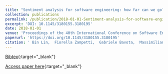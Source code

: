 ```yaml
---
title: "Sentiment analysis for software engineering: how far can we go?"
collection: publications
permalink: /publication/2018-01-01-Sentiment-analysis-for-software-engineering-how-far-can-we-go
excerpt: 'DOI: 10.1145/3180155.3180195'
date: 2018-01-01
venue: 'Proceedings of the 40th International Conference on Software Engineering, ICSE 2018, Gothenburg, Sweden, May 27 - June 03, 2018'
paperurl: 'https://doi.org/10.1145/3180155.3180195'
citation: ' Bin Lin,  Fiorella Zampetti,  Gabriele Bavota,  Massimiliano Di Penta,  Michele Lanza,  Rocco Oliveto, &quot;Sentiment analysis for software engineering: how far can we go?.&quot; Proceedings of the 40th International Conference on Software Engineering, ICSE 2018, Gothenburg, Sweden, May 27 - June 03, 2018, 2018.'
---
```

[Bibtex](https://dblp.org/rec/bib/conf/icse/0008ZBPLO18){:target="_blank"}

[Access paper here](https://doi.org/10.1145/3180155.3180195){:target="_blank"}
